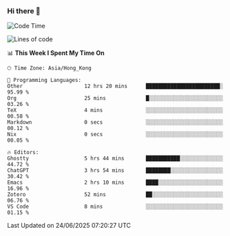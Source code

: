 ### Hi there 👋

<!--
**nicehiro/nicehiro** is a ✨ _special_ ✨ repository because its `README.md` (this file) appears on your GitHub profile.

Here are some ideas to get you started:

- 🔭 I’m currently working on ...
- 🌱 I’m currently learning ...
- 👯 I’m looking to collaborate on ...
- 🤔 I’m looking for help with ...
- 💬 Ask me about ...
- 📫 How to reach me: ...
- 😄 Pronouns: ...
- ⚡ Fun fact: ...
-->

<!--START_SECTION:waka-->
![Code Time](http://img.shields.io/badge/Code%20Time-747%20hrs%2049%20mins-blue)

![Lines of code](https://img.shields.io/badge/From%20Hello%20World%20I%27ve%20Written-1.7%20million%20lines%20of%20code-blue)

📊 **This Week I Spent My Time On** 

```text
🕑︎ Time Zone: Asia/Hong_Kong

💬 Programming Languages: 
Other                    12 hrs 20 mins      ████████████████████████░   95.99 % 
Org                      25 mins             █░░░░░░░░░░░░░░░░░░░░░░░░   03.26 % 
TeX                      4 mins              ░░░░░░░░░░░░░░░░░░░░░░░░░   00.58 % 
Markdown                 0 secs              ░░░░░░░░░░░░░░░░░░░░░░░░░   00.12 % 
Nix                      0 secs              ░░░░░░░░░░░░░░░░░░░░░░░░░   00.05 % 

🔥 Editors: 
Ghostty                  5 hrs 44 mins       ███████████░░░░░░░░░░░░░░   44.72 % 
ChatGPT                  3 hrs 54 mins       ████████░░░░░░░░░░░░░░░░░   30.42 % 
Emacs                    2 hrs 10 mins       ████░░░░░░░░░░░░░░░░░░░░░   16.96 % 
Zotero                   52 mins             ██░░░░░░░░░░░░░░░░░░░░░░░   06.76 % 
VS Code                  8 mins              ░░░░░░░░░░░░░░░░░░░░░░░░░   01.15 % 
```


 Last Updated on 24/06/2025 07:20:27 UTC
<!--END_SECTION:waka-->
